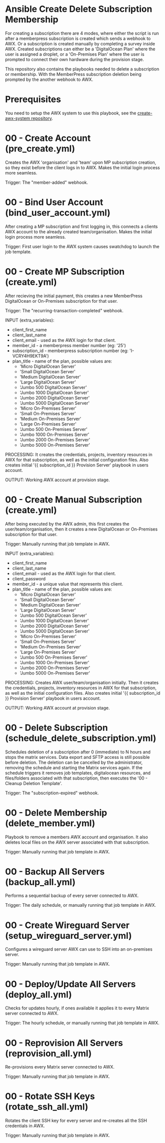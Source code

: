 # Ansible Create Delete Subscription Membership

For creating a subscription there are 4 modes, where either the script is run after a memberpress subscription is created which sends a webhook to AWX. Or a subscription is created manually by completing a survey inside AWX. Created subscriptions can either be a 'DigitalOcean Plan' where the user is assigned a droplet, or a 'On-Premises Plan' where the user is prompted to connect their own hardware during the provision stage.

This repository also contains the playbooks needed to delete a subscription or membership. With the MemberPress subscription deletion being prompted by the another webhook to AWX.


# Prerequisites

You need to setup the AWX system to use this playbook, see the [create-awx-system repository](https://gitlab.com/GoMatrixHosting/create-awx-system).


# 00 - Create Account (pre_create.yml)

Creates the AWX 'organisation' and 'team' upon MP subscription creation, so they exist before the client logs in to AWX. Makes the initial login process more seamless. 

Trigger: The "member-added" webhook.


# 00 - Bind User Account (bind_user_account.yml)

After creating a MP subscription and first logging in, this connects a clients AWX account to the already created team/organisation. Makes the initial login process more seamless. 

Trigger: First user login to the AWX system causes swatchdog to launch the job template.


# 00 - Create MP Subscription (create.yml)

After recieving the initial payment, this creates a new MemberPress DigitalOcean or On-Premises subscription for that user. 

Trigger: The "recurring-transaction-completed" webhook.

INPUT (extra_variables):
- client_first_name
- client_last_name
- client_email - used as the AWX login for that client.
- member_id - a memberpress member number (eg: '25')
- subscription_id - memberpress subscription number (eg: 'I-VCRY4H9EKT9A')
- plan_title - name of the plan, possible values are:
	- 'Micro DigitalOcean Server'
	- 'Small DigitalOcean Server'
	- 'Medium DigitalOcean Server'
	- 'Large DigitalOcean Server'
	- 'Jumbo 500 DigitalOcean Server'
	- 'Jumbo 1000 DigitalOcean Server'
	- 'Jumbo 2000 DigitalOcean Server'
	- 'Jumbo 5000 DigitalOcean Server'
	- 'Micro On-Premises Server'
	- 'Small On-Premises Server'
	- 'Medium On-Premises Server'
	- 'Large On-Premises Server'
	- 'Jumbo 500 On-Premises Server'
	- 'Jumbo 1000 On-Premises Server'
	- 'Jumbo 2000 On-Premises Server'
	- 'Jumbo 5000 On-Premises Server'

PROCESSING: It creates the credentials, projects, inventory resources in AWX for that subscription, as well as the initial configuration files. Also creates initial '{{ subscription_id }} Provision Server' playbook in users account.

OUTPUT: Working AWX account at provision stage.


# 00 - Create Manual Subscription (create.yml)

After being executed by the AWX admin, this first creates the user/team/organisation, then it creates a new DigitalOcean or On-Premises subscription for that user. 

Trigger: Manually running that job template in AWX.

INPUT (extra_variables):
- client_first_name
- client_last_name
- client_email - used as the AWX login for that client. 
- client_password
- member_id - a unique value that represents this client.
- plan_title - name of the plan, possible values are:
	- 'Micro DigitalOcean Server'
	- 'Small DigitalOcean Server'
	- 'Medium DigitalOcean Server'
	- 'Large DigitalOcean Server'
	- 'Jumbo 500 DigitalOcean Server'
	- 'Jumbo 1000 DigitalOcean Server'
	- 'Jumbo 2000 DigitalOcean Server'
	- 'Jumbo 5000 DigitalOcean Server'
	- 'Micro On-Premises Server'
	- 'Small On-Premises Server'
	- 'Medium On-Premises Server'
	- 'Large On-Premises Server'
	- 'Jumbo 500 On-Premises Server'
	- 'Jumbo 1000 On-Premises Server'
	- 'Jumbo 2000 On-Premises Server'
	- 'Jumbo 5000 On-Premises Server'

PROCESSING: Creates AWX user/team/organisation initially. Then it creates the credentials, projects, inventory resources in AWX for that subscription, as well as the initial configuration files. Also creates initial '{{ subscription_id }} Provision Server' playbook in users account.

OUTPUT: Working AWX account at provision stage.


# 00 - Delete Subscription (schedule_delete_subscription.yml)

Schedules deletion of a subscription after 0 (immediate) to N hours and stops the matrix services. Data export and SFTP access is still possible before deletion. The deletion can be cancelled by the administrator, removing the schedule and starting the Matrix services again. If the schedule triggers it removes job templates, digitalocean resources, and files/folders associated with that subscription, then executes the '00 - Cleanup Deletion Template'.

Trigger: The "subscription-expired" webhook.


# 00 - Delete Membership (delete_member.yml)

Playbook to remove a members AWX account and organisation. It also deletes local files on the AWX server associated with that subscription.

Trigger: Manually running that job template in AWX.


# 00 - Backup All Servers (backup_all.yml)

Performs a sequential backup of every server connected to AWX.

Trigger: The daily schedule, or manually running that job template in AWX.


# 00 - Create Wireguard Server (setup_wireguard_server.yml)

Configures a wireguard server AWX can use to SSH into an on-premises server.

Trigger: Manually running that job template in AWX.


# 00 - Deploy/Update All Servers (deploy_all.yml)

Checks for updates hourly, if ones available it applies it to every Matrix server connected to AWX.

Trigger: The hourly schedule, or manually running that job template in AWX.


# 00 - Reprovision All Servers (reprovision_all.yml)

Re-provisions every Matrix server connected to AWX.

Trigger: Manually running that job template in AWX.


# 00 - Rotate SSH Keys (rotate_ssh_all.yml)

Rotates the client SSH key for every server and re-creates all the SSH credentials in AWX.

Trigger: Manually running that job template in AWX.
